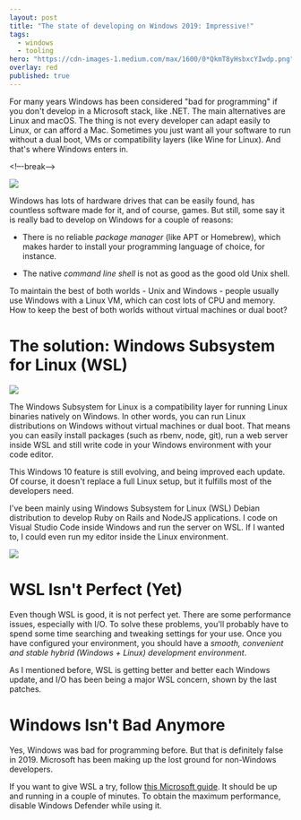 ```yaml
---
layout: post
title: "The state of developing on Windows 2019: Impressive!"
tags:
  - windows
  - tooling
hero: "https://cdn-images-1.medium.com/max/1600/0*QkmT8yHsbxcYIwdp.png"
overlay: red
published: true
---
```


For many years Windows has been considered "bad for programming" if you don't develop in a Microsoft stack, like .NET. The main alternatives are Linux and macOS. The thing is not every developer can adapt easily to Linux, or can afford a Mac. Sometimes you just want all your software to run without a dual boot, VMs or compatibility layers (like Wine for Linux). And that's where Windows enters in.

<!–-break-–>

![](https://cdn-images-1.medium.com/max/1600/0*QkmT8yHsbxcYIwdp.png)

Windows has lots of hardware drives that can be easily found, has countless software made for it, and of course, games. But still, some say it is really bad to develop on Windows for a couple of reasons:

- There is no reliable *package manager* (like APT or Homebrew), which makes harder to install your programming language of choice, for instance.

- The native *command line shell* is not as good as the good old Unix shell.

To maintain the best of both worlds - Unix and Windows - people usually use Windows with a Linux VM, which can cost lots of CPU and memory. How to keep the best of both worlds without virtual machines or dual boot?

# The solution: Windows Subsystem for Linux (WSL)

![](https://cdn-images-1.medium.com/max/1500/0*YZSaxzVuX91kG-mk.png)

The Windows Subsystem for Linux is a compatibility layer for running Linux binaries natively on Windows. In other words, you can run Linux distributions on Windows without virtual machines or dual boot. That means you can easily install packages (such as rbenv, node, git), run a web server inside WSL and still write code in your Windows environment with your code editor.

This Windows 10 feature is still evolving, and being improved each update. Of course, it doesn't replace a full Linux setup, but it fulfills most of the developers need.

I've been mainly using Windows Subsystem for Linux (WSL) Debian distribution to develop Ruby on Rails and NodeJS applications. I code on Visual Studio Code inside Windows and run the server on WSL. If I wanted to, I could even run my editor inside the Linux environment.

![](https://cdn-images-1.medium.com/max/1600/0*NbZFWltqSEbPKyHq.png)

# WSL Isn't Perfect (Yet)

Even though WSL is good, it is not perfect yet. There are some performance issues, especially with I/O. To solve these problems, you'll probably have to spend some time searching and tweaking settings for your use. Once you have configured your environment, you should have a *smooth, convenient and stable hybrid (Windows + Linux) development environment*.

As I mentioned before, WSL is getting better and better each Windows update, and I/O has been being a major WSL concern, shown by the last patches.

# Windows Isn't Bad Anymore

Yes, Windows was bad for programming before. But that is definitely false in 2019. Microsoft has been making up the lost ground for non-Windows developers.

If you want to give WSL a try, follow [this Microsoft guide](https://docs.microsoft.com/en-us/windows/wsl/install-win10). It should be up and running in a couple of minutes. To obtain the maximum performance, disable Windows Defender while using it.
